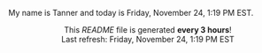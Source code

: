 My name is Tanner and today is Friday, November 24, 1:19 PM EST.

<p align="center">This <i>README</i> file is generated <b>every 3 hours</b>!</br>Last refresh: Friday, November 24, 1:19 PM EST<br /></p>
